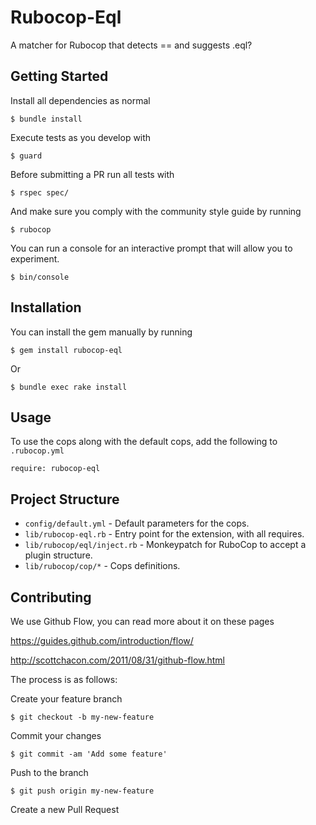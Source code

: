 # Rubocop-Eql
A matcher for Rubocop that detects == and suggests .eql?

## Getting Started
Install all dependencies as normal
```
$ bundle install
```

Execute tests as you develop with
```
$ guard
```

Before submitting a PR run all tests with
```
$ rspec spec/
```

And make sure you comply with the community style guide by running
```
$ rubocop
```

You can run a console for an interactive prompt that will allow you
to experiment.
```
$ bin/console
```


## Installation
You can install the gem manually by running
```
$ gem install rubocop-eql
```
Or
```
$ bundle exec rake install
```


## Usage
To use the cops along with the default cops, add the following to `.rubocop.yml`

```
require: rubocop-eql
```


## Project Structure

* `config/default.yml` - Default parameters for the cops.
* `lib/rubocop-eql.rb` - Entry point for the extension, with all requires.
* `lib/rubocop/eql/inject.rb` - Monkeypatch for RuboCop to accept a plugin
structure.
* `lib/rubocop/cop/*` - Cops definitions.

## Contributing
We use Github Flow, you can read more about it on these pages

https://guides.github.com/introduction/flow/

http://scottchacon.com/2011/08/31/github-flow.html


The process is as follows:

Create your feature branch
```
$ git checkout -b my-new-feature
```

Commit your changes
```
$ git commit -am 'Add some feature'
```

Push to the branch
```
$ git push origin my-new-feature
```

Create a new Pull Request
